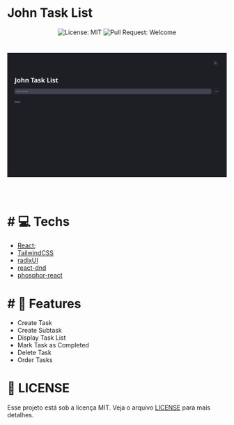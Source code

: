 # John Task List

<p align="center">
  <img alt="License: MIT" src="https://img.shields.io/github/license/martinsgabriel1956/johntasklist?style=for-the-badge&labelColor=1f2729&color=eba417" />
  <img alt="Pull Request: Welcome" src="https://img.shields.io/static/v1?label=PRs&message=welcome&color=61dafb&labelColor=1f2729&style=for-the-badge" />
</p>

<h1>
  <img src=".github/banner.png" />
</h1>

<br />

# # :computer: Techs

- [React](https://react.dev);
- [TailwindCSS](https://tailwindcss.com)
- [radixUI](https://www.radix-ui.com)
- [react-dnd](https://react-dnd.github.io/react-dnd/about)
- [phosphor-react](https://phosphoricons.com)

# # :book: Features

- Create Task
- Create Subtask
- Display Task List
- Mark Task as Completed
- Delete Task
- Order Tasks

# :memo: LICENSE

Esse projeto está sob a licença MIT. Veja o arquivo [LICENSE](LICENSE.md) para mais detalhes.
